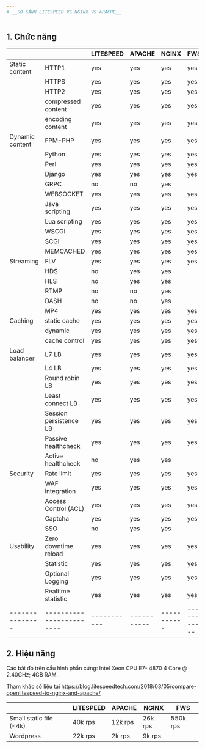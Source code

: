 ```yaml
---
# __SO SÁNH LITESPEED VS NGINX VS APACHE__
---
```


## __1. Chức năng__

|                 |                          | LITESPEED   | APACHE      | NGINX       | FWS         |
| --------------- | ------------------------ | ----------- | ----------- | ----------- | ----------- |
| Static content  | HTTP1                    | yes         | yes         | yes         | yes         |
|                 | HTTPS                    | yes         | yes         | yes         | yes         |
|                 | HTTP2                    | yes         | yes         | yes         | yes         |
|                 | compressed content       | yes         | yes         | yes         | yes         |
|                 | encoding content         | yes         | yes         | yes         | yes         | 
| Dynamic content | FPM-PHP                  | yes         | yes         | yes         | yes         |
|                 | Python                   | yes         | yes         | yes         | yes         |
|                 | Perl                     | yes         | yes         | yes         | yes         |
|                 | Django                   | yes         | yes         | yes         | yes         |
|                 | GRPC                     | no          | no          | yes         |             |
|                 | WEBSOCKET                | yes         | yes         | yes         | yes         |
|                 | Java scripting           | yes         | yes         | yes         | yes         |
|                 | Lua scripting            | yes         | yes         | yes         | yes         |
|                 | WSCGI                    | yes         | yes         | yes         | yes         |
|                 | SCGI                     | yes         | yes         | yes         | yes         |
|                 | MEMCACHED                | yes         | yes         | yes         | yes         |
| Streaming       | FLV                      | yes         | yes         | yes         | yes         |
|                 | HDS                      | no          | yes         | yes         |             |
|                 | HLS                      | no          | yes         | yes         |             |
|                 | RTMP                     | no          | no          | yes         |             |
|                 | DASH                     | no          | no          | yes         |             |
|                 | MP4                      | yes         | yes         | yes         | yes         |
| Caching         | static cache             | yes         | yes         | yes         | yes         |
|                 | dynamic                  | yes         | yes         | yes         | yes         |
|                 | cache control            | yes         | yes         | yes         | yes         |
| Load balancer   | L7 LB                    | yes         | yes         | yes         | yes         |
|                 | L4 LB                    | yes         | yes         | yes         | yes         |
|                 | Round robin LB           | yes         | yes         | yes         | yes         |
|                 | Least connect LB         | yes         | yes         | yes         | yes         |
|                 | Session persistence LB   | yes         | yes         | yes         | yes         |
|                 | Passive healthcheck      | yes         | yes         | yes         | yes         |
|                 | Active healthcheck       | no          | yes         | yes         |             |
| Security        | Rate limit               | yes         | yes         | yes         | yes         |
|                 | WAF integration          | yes         | yes         | yes         | yes         |
|                 | Access Control (ACL)     | yes         | yes         | yes         | yes         |
|                 | Captcha                  | yes         | yes         | yes         | yes         |
|                 | SSO                      | no          | yes         | yes         |             |
| Usability       | Zero downtime reload     | yes         | yes         | yes         | yes         |
|                 | Statistic                | yes         | yes         | yes         | yes         |
|                 | Optional Logging         | yes         | yes         | yes         | yes         |
|                 | Realtime statistic       | yes         | yes         | yes         | yes         |
| --------------- | ------------------------ | ----------- | ----------- | ----------- | ----------- |


## __2. Hiệu năng__

Các bài đo trên cấu hình phần cứng: Intel Xeon CPU E7- 4870 4 Core @ 2.40GHz; 4GB RAM. 

Tham khảo số liệu tại https://blog.litespeedtech.com/2018/03/05/compare-openlitespeed-to-nginx-and-apache/

|                               | LITESPEED   | APACHE      | NGINX       | FWS         |
| ----------------------------- | ----------- | ----------- | ----------- | ----------- |
| Small static file (<4k)       | 40k rps     | 12k rps     | 26k rps     | 550k rps    |
| Wordpress                     | 22k rps     | 2k rps      | 9k rps      |             |


